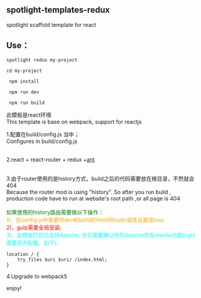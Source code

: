 ## spotlight-templates-redux
spotlight scaffold template for react<br>

## Use：

    spotlight redux my-project

    cd my-project

     npm install

     npm run dev

     npm run build

此模板是react环境<br>
This template is base on webpack, support for reactjs<br>

1.配置在build/config.js 当中；<br>
  Configures in build/config.js <br><br>

2.react + react-router + redux +[ant](https://ant.design)<br><br>

3.由于router使用的是history方式，build之后的代码需要放在根目录，不然就会404<br>
  Because the router mod is using "history". So after you run build , production code have to run at website's root path ,or all page is 404<br><br>
 <font color="green">如果使用的history路由需要做以下操作：</font><br/>
<font color="orange">1)、在config.js中需要将dev和build的html5Router属性设置成true;</font><br/>
<font color="red">2)、gulp需要全局安装;</font><br/>
<font color="cyan">
   3)、此模板打包已支持Apache, 你只需要确认你的Apache开启rewrite功能(ngix 需要另外配置，如下);
</font><br/>

    location / {
        try_files $uri $uri/ /index.html;
    }

4.Upgrade to webpack5<br>

enjoy!
